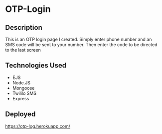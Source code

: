 # OTP-Login


## Description
This is an OTP login page I created. Simply enter phone number and an SMS code will be sent to your number. 
Then enter the code to be directed to the last screen


## Technologies Used
- EJS
- Node.JS
- Mongoose
- Twililo SMS
- Express


## Deployed
https://otp-log.herokuapp.com/
